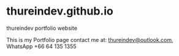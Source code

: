 # thureindev.github.io
thureindev portfolio website

This is my Portfolio page
contact me at:  thureindev@outlook.com, WhatsApp +66 64 135 1355
